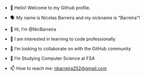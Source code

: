 - 👋 Hello! Welcome to my Github profile.
- 🗣️ My name is Nicolas Barreira and my nickname is "Barreira"!

- 👋 Hi, I’m @NicBarreira
- 👀 I am interested in learning to code professionally
- 💞️ I’m looking to collaborate on with the GitHub community
- 📓 I’m Studying Computer Science at FSA
- 📫 How to reach me: nbarreira252@gmail.com

<!---
NicBarreira/NicBarreira is a ✨ special ✨ repository because its `README.md` (this file) appears on your GitHub profile.
You can click the Preview link to take a look at your changes.
--->

          
          
          
